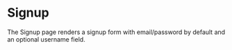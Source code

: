 # Signup

The Signup page renders a signup form with email/password by default and an optional username field.
